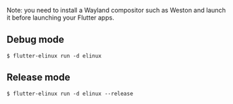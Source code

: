 Note: you need to install a Wayland compositor such as Weston and launch it before launching your Flutter apps.

## Debug mode
```Shell
$ flutter-elinux run -d elinux
```

## Release mode
```Shell
$ flutter-elinux run -d elinux --release
```
